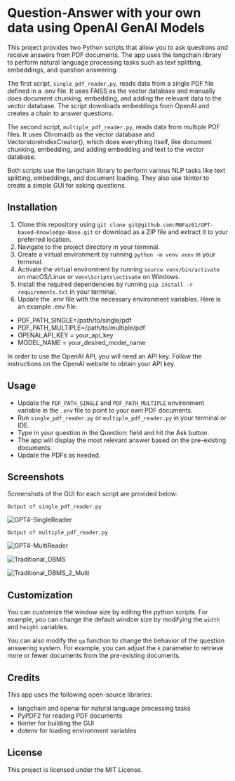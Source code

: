 # Question-Answer with your own data using OpenAI GenAI Models

This project provides two Python scripts that allow you to ask questions and receive answers from PDF documents. The app uses the langchain library to perform natural language processing tasks such as text splitting, embeddings, and question answering.

The first script, `single_pdf_reader.py`, reads data from a single PDF file defined in a .env file. It uses FAISS as the vector database and manually does document chunking, embedding, and adding the relevant data to the vector database. The script downloads embeddings from OpenAI and creates a chain to answer questions.

The second script, `multiple_pdf_reader.py`, reads data from multiple PDF files. It uses Chromadb as the vector database and VectorstoreIndexCreator(), which does everything itself, like document chunking, embedding, and adding embedding and text to the vector database.

Both scripts use the langchain library to perform various NLP tasks like text splitting, embeddings, and document loading. They also use tkinter to create a simple GUI for asking questions.

## Installation
1. Clone this repository using `git clone git@github.com:MNFaz01/GPT-based-Knowledge-Base.git` or download as a ZIP file and extract it to your preferred location.
2. Navigate to the project directory in your terminal.
3. Create a virtual environment by running `python -m venv venv` in your terminal.
4. Activate the virtual environment by running `source venv/bin/activate` on macOS/Linux or `venv\Scripts\activate` on Windows.
5. Install the required dependencies by running `pip install -r requirements.txt` in your terminal.  
6. Update the .env file with the necessary environment variables. Here is an example .env file:  
* PDF_PATH_SINGLE=/path/to/single/pdf 
* PDF_PATH_MULTIPLE=/path/to/multiple/pdf   
* OPENAI_API_KEY = your_api_key  
* MODEL_NAME = your_desired_model_name  

In order to use the OpenAI API, you will need an API key. Follow the instructions on the OpenAI website to obtain your API key.

## Usage
* Update the `PDF_PATH_SINGLE` and `PDF_PATH_MULTIPLE` environment variable in the `.env` file to point to your own PDF documents.
* Run `single_pdf_reader.py` or `multiple_pdf_reader.py` in your terminal or IDE.  
* Type in your question in the Question: field and hit the Ask button.
* The app will display the most relevant answer based on the pre-existing documents.
* Update the PDFs as needed.

## Screenshots  
Screenshots of the GUI for each script are provided below:  

`Output of single_pdf_reader.py`  

![GPT4-SingleReader](https://user-images.githubusercontent.com/76795935/235541059-15b03a78-22e2-4f66-89e0-e172f1a75779.png)

`Output of multiple_pdf_reader.py`  

![GPT4-MultiReader](https://user-images.githubusercontent.com/76795935/235541149-de836ec7-e1c6-44da-9cd5-5c5c54515ddb.png)

![Traditional_DBMS](https://user-images.githubusercontent.com/76795935/235541087-fa62a841-e902-4d36-ad4e-857b5e252530.png)  

![Traditional_DBMS_2_Multi](https://user-images.githubusercontent.com/76795935/235541119-53745bc3-2f3a-4468-a5dd-71c26cee6d65.png)  


## Customization
You can customize the window size by editing the python scripts. For example, you can change the default window size by modifying the `width` and `height` variables.

You can also modify the `qa` function to change the behavior of the question answering system. For example, you can adjust the `k` parameter to retrieve more or fewer documents from the pre-existing documents.

## Credits
This app uses the following open-source libraries:

* langchain and openai for natural language processing tasks  
* PyPDF2 for reading PDF documents  
* tkinter for building the GUI  
* dotenv for loading environment variables  

## License
This project is licensed under the MIT License.
